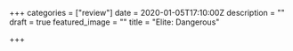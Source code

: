 +++
categories = ["review"]
date = 2020-01-05T17:10:00Z
description = ""
draft = true
featured_image = ""
title = "Elite: Dangerous"

+++


<!--more-->

